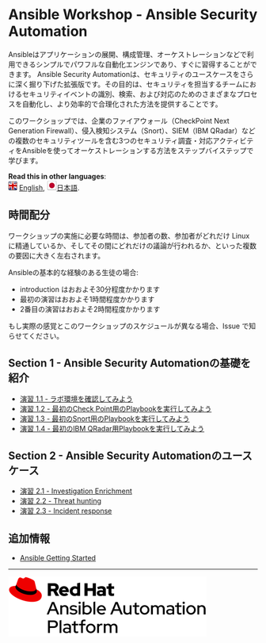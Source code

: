 # Ansible Workshop - Ansible Security Automation

Ansibleはアプリケーションの展開、構成管理、オーケストレーションなどで利用できるシンプルでパワフルな自動化エンジンであり、すぐに習得することができます。 Ansible Security Automationは、セキュリティのユースケースをさらに深く掘り下げた拡張版です。その目的は、セキュリティを担当するチームにおけるセキュリティイベントの識別、検索、および対応のためのさまざまなプロセスを自動化し、より効率的で合理化された方法を提供することです。

このワークショップでは、企業のファイアウォール（CheckPoint Next Generation Firewall）、侵入検知システム（Snort）、SIEM（IBM QRadar）などの複数のセキュリティツールを含む3つのセキュリティ調査・対応アクティビティをAnsibleを使ってオーケストレーションする方法をステップバイステップで学びます。


**Read this in other languages**: <br>![uk](../../images/uk.png) [English](README.md),  ![japan](../../images/japan.png)[日本語](README.ja.md).
<br>

## 時間配分

ワークショップの実施に必要な時間は、参加者の数、参加者がどれだけ Linux に精通しているか、そしてその間にどれだけの議論が行われるか、といった複数の要因に大きく左右されます。

Ansibleの基本的な経験のある生徒の場合:

- introduction はおおよそ30分程度かかります
- 最初の演習はおおよそ1時間程度かかります
- 2番目の演習はおおよそ2時間程度かかります

もし実際の感覚とこのワークショップのスケジュールが異なる場合、Issue で知らせてください。

## Section 1 - Ansible Security Automationの基礎を紹介

 - [演習 1.1 - ラボ環境を確認してみよう](1.1-explore)
 - [演習 1.2 - 最初のCheck Point用のPlaybookを実行してみよう](1.2-checkpoint)
 - [演習 1.3 - 最初のSnort用のPlaybookを実行してみよう](1.3-snort)
 - [演習 1.4 - 最初のIBM QRadar用Playbookを実行してみよう](1.4-qradar)

## Section 2 - Ansible Security Automationのユースケース

 - [演習 2.1 - Investigation Enrichment](2.1-enrich)
 - [演習 2.2 - Threat hunting](2.2-threat)
 - [演習 2.3 - Incident response](2.3-incident)

## 追加情報

 - [Ansible Getting Started](http://docs.ansible.com/ansible/latest/intro_getting_started.html)

---
![Red Hat Ansible Automation](../../images/rh-ansible-automation-platform.png)
